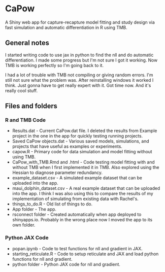 # CaPow

A Shiny web app for capture-recapture model fitting and study design via fast simulation and automatic differentiation in R using TMB.

## General notes

I started writing code to use jax in python to find the nll and do automatic differentiation.  I made some progress but I'm not sure I got it working.  Now TMB is working perfectly so I'm going back to it.

I had a lot of trouble with TMB not compiling or giving random errors.  I'm still not sure what the problem was.  After reinstalling windows it worked I think.  Just gonna have to get really expert with it.  Got time now.  And it's really cool stuff.

## Files and folders

### R and TMB Code

- Results.dat - Current CaPow.dat file.  I deleted the results from Example project in the one in the app for quickly testing running projects.
- Saved CaPow objects.dat - Various saved models, simulations, and projects that have useful as examples or experiments.
- capow.R - Primary code for data simulation and model fitting without using TMB.
- CaPow_with_TMB.Rmd and .html - Code testing model fitting with and without TMB when I first implemented it in TMB.  Also explored using the Hessian to diagnose parameter redundancy.
- example_dataset.csv - A simulated example dataset that can be uploaded into the app.
- maui_dolphin_dataset.csv - A real example dataset that can be uploaded into the app.  I think I was also using this to compare the results of my implementation of simulating from existing data with Rachel's.
- things_to_do.R - Old list of things to do.
- App folder - The app.
- rsconnect folder - Created automatically when app deployed to shinyapps.io.  Probably in the wrong place now I moved the app to its own folder.

### Python JAX Code

- popan.ipynb - Code to test functions for nll and gradient in JAX.
- starting_reticulate.R - Code to setup reticulate and JAX and load python functions for nll and gradient.
- python folder - Python JAX code for nll and gradient.

